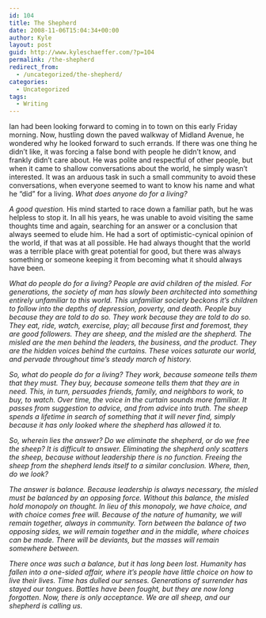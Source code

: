 ```yaml
---
id: 104
title: The Shepherd
date: 2008-11-06T15:04:34+00:00
author: Kyle
layout: post
guid: http://www.kyleschaeffer.com/?p=104
permalink: /the-shepherd
redirect_from:
  - /uncategorized/the-shepherd/
categories:
  - Uncategorized
tags:
  - Writing
---
```

Ian had been looking forward to coming in to town on this early Friday morning. Now, hustling down the paved walkway of Midland Avenue, he wondered why he looked forward to such errands. If there was one thing he didn’t like, it was forcing a false bond with people he didn’t know, and frankly didn’t care about. He was polite and respectful of other people, but when it came to shallow conversations about the world, he simply wasn’t interested. It was an arduous task in such a small community to avoid these conversations, when everyone seemed to want to know his name and what he “did” for a living. _What does anyone do for a living?_

_A good question._ His mind started to race down a familiar path, but he was helpless to stop it. In all his years, he was unable to avoid visiting the same thoughts time and again, searching for an answer or a conclusion that always seemed to elude him. He had a sort of optimistic-cynical opinion of the world, if that was at all possible. He had always thought that the world was a terrible place with great potential for good, but there was always something or someone keeping it from becoming what it should always have been.

_What do people do for a living? People are avid children of the misled. For generations, the society of man has slowly been architected into something entirely unfamiliar to this world. This unfamiliar society beckons it’s children to follow into the depths of depression, poverty, and death. People buy because they are told to do so. They work because they are told to do so. They eat, ride, watch, exercise, play; all because first and foremost, they are good followers. They are sheep, and the misled are the shepherd. The misled are the men behind the leaders, the business, and the product. They are the hidden voices behind the curtains. These voices saturate our world, and pervade throughout time’s steady march of history._

_So, what do people do for a living? They work, because someone tells them that they must. They buy, because someone tells them that they are in need. This, in turn, persuades friends, family, and neighbors to work, to buy, to watch. Over time, the voice in the curtain sounds more familiar. It passes from suggestion to advice, and from advice into truth. The sheep spends a lifetime in search of something that it will never find, simply because it has only looked where the shepherd has allowed it to._

_So, wherein lies the answer? Do we eliminate the shepherd, or do we free the sheep? It is difficult to answer. Eliminating the shepherd only scatters the sheep, because without leadership there is no function. Freeing the sheep from the shepherd lends itself to a similar conclusion. Where, then, do we look?_

_The answer is balance. Because leadership is always necessary, the misled must be balanced by an opposing force. Without this balance, the misled hold monopoly on thought. In lieu of this monopoly, we have choice, and with choice comes free will. Because of the nature of humanity, we will remain together, always in community. Torn between the balance of two opposing sides, we will remain together and in the middle, where choices can be made. There will be deviants, but the masses will remain somewhere between._

_There once was such a balance, but it has long been lost. Humanity has fallen into a one-sided affair, where it’s people have little choice on how to live their lives. Time has dulled our senses. Generations of surrender has stayed our tongues. Battles have been fought, but they are now long forgotten. Now, there is only acceptance. We are all sheep, and our shepherd is calling us._
